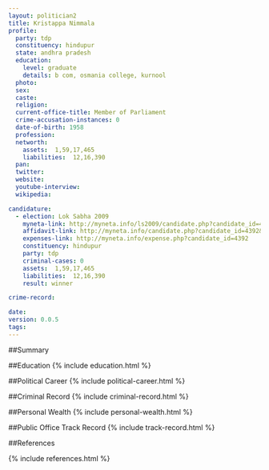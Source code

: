 ```yaml
---
layout: politician2
title: Kristappa Nimmala
profile: 
  party: tdp
  constituency: hindupur
  state: andhra pradesh
  education: 
    level: graduate
    details: b com, osmania college, kurnool
  photo: 
  sex: 
  caste: 
  religion: 
  current-office-title: Member of Parliament
  crime-accusation-instances: 0
  date-of-birth: 1958
  profession: 
  networth: 
    assets:  1,59,17,465
    liabilities:  12,16,390
  pan: 
  twitter: 
  website: 
  youtube-interview: 
  wikipedia: 

candidature: 
  - election: Lok Sabha 2009
    myneta-link: http://myneta.info/ls2009/candidate.php?candidate_id=4392
    affidavit-link: http://myneta.info/candidate.php?candidate_id=4392&scan=original
    expenses-link: http://myneta.info/expense.php?candidate_id=4392
    constituency: hindupur 
    party: tdp
    criminal-cases: 0
    assets:  1,59,17,465
    liabilities:  12,16,390
    result: winner 

crime-record: 

date: 
version: 0.0.5
tags: 
---
```

##Summary


##Education
{% include education.html %}


##Political Career
{% include political-career.html %}


##Criminal Record
{% include criminal-record.html %}


##Personal Wealth
{% include personal-wealth.html %}


##Public Office Track Record
{% include track-record.html %}


##References


{% include references.html %}